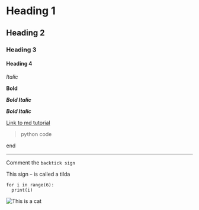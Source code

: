# Heading 1
## Heading 2
### Heading 3
#### Heading 4

*Italic*

**Bold**

**_Bold Italic_**

_**Bold Italic**_

[Link to md tutorial](https://commonmark.org/help/)

> python code

end

-----

Comment the `backtick sign`

This sign `~` is called a tilda

```
for i in range(6):
  print(i)
```

![This is a cat](https://i.insider.com/5d350cae100a2402f83f5562?width=700)
